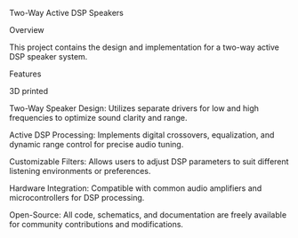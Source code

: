 Two-Way Active DSP Speakers

Overview

This project contains the design and implementation for a two-way active DSP  speaker system. 

Features

3D printed



Two-Way Speaker Design: Utilizes separate drivers for low and high frequencies to optimize sound clarity and range.



Active DSP Processing: Implements digital crossovers, equalization, and dynamic range control for precise audio tuning.



Customizable Filters: Allows users to adjust DSP parameters to suit different listening environments or preferences.



Hardware Integration: Compatible with common audio amplifiers and microcontrollers for DSP processing.



Open-Source: All code, schematics, and documentation are freely available for community contributions and modifications.
